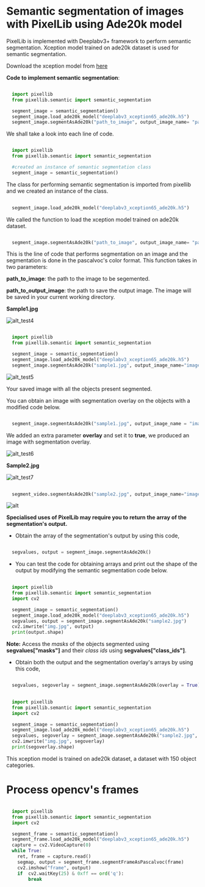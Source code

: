 # Semantic segmentation of images with PixelLib using Ade20k model

PixelLib is implemented with Deeplabv3+ framework to perform semantic segmentation. Xception model trained on ade20k dataset is used for semantic segmentation.

Download the xception model from [here](https://github.com/ayoolaolafenwa/PixelLib/releases/download/1.3/deeplabv3_xception65_ade20k.h5)

**Code to implement semantic segmentation**:

``` python

  import pixellib
  from pixellib.semantic import semantic_segmentation

  segment_image = semantic_segmentation()
  segment_image.load_ade20k_model("deeplabv3_xception65_ade20k.h5")
  segment_image.segmentAsAde20k("path_to_image", output_image_name= "path_to_output_image")
```
We shall take a look into each line of code.


```python

  import pixellib
  from pixellib.semantic import semantic_segmentation

  #created an instance of semantic segmentation class
  segment_image = semantic_segmentation()
```
The class for performing semantic segmentation is imported from pixellib and we created an instance of the class.

```python
  
  segment_image.load_ade20k_model("deeplabv3_xception65_ade20k.h5")
```
We called the function to load the xception model trained on ade20k dataset. 

```python

  segment_image.segmentAsAde20k("path_to_image", output_image_name= "path_to_output_image")
```
This is the line of code that performs segmentation on an image and the segmentation is done in the pascalvoc's color format. This function takes in two parameters:

  **path_to_image**: the path to the image to be segemented.

  **path_to_output_image**: the path to save the output image. The image will be saved in your current working directory.

**Sample1.jpg**  

![alt_test4](Images/ade_test1.jpg)


```python

  import pixellib
  from pixellib.semantic import semantic_segmentation

  segment_image = semantic_segmentation()
  segment_image.load_ade20k_model("deeplabv3_xception65_ade20k.h5")
  segment_image.segmentAsAde20k("sample1.jpg", output_image_name="image_new.jpg")
```

![alt_test5](Images/ade_segmap.jpg)

Your saved image with all the objects present segmented.

You can obtain an image with segmentation overlay on the objects with a modified code below.

```python

  segment_image.segmentAsAde20k("sample1.jpg", output_image_name = "image_new.jpg", overlay = True)
```
We added an extra parameter **overlay** and set it to **true**, we produced an image with segmentation overlay.

![alt_test6](Images/ade_overlay.jpg)


**Sample2.jpg**

![alt_test7](Images/bed1.jpg)

```python
  
  segment_video.segmentAsAde20k("sample2.jpg", output_image_name="image_new2.jpg")

```
![alt](Images/bedad1.jpg)



**Specialised uses of PixelLib may require you to return the array of the segmentation's output.**

* Obtain the array of the segmentation's output by using this code, 

```python

  segvalues, output = segment_image.segmentAsAde20k()
```
* You can test the code for obtaining arrays and print out the shape of the output by modifying the semantic segmentation code below.

```python
  
  import pixellib
  from pixellib.semantic import semantic_segmentation
  import cv2

  segment_image = semantic_segmentation()
  segment_image.load_ade20k_model("deeplabv3_xception65_ade20k.h5")
  segvalues, output = segment_image.segmentAsAde20k("sample2.jpg")
  cv2.imwrite("img.jpg", output)
  print(output.shape)
```

**Note:** Access the *masks* of the objects segmented using **segvalues["masks"]** and their *class ids* using **segvalues["class_ids"]**.  

* Obtain both the output and the segmentation overlay's arrays by using this code,

```python

  segvalues, segoverlay = segment_image.segmentAsAde20k(overlay = True)

```
```python
  
  import pixellib
  from pixellib.semantic import semantic_segmentation
  import cv2

  segment_image = semantic_segmentation()
  segment_image.load_ade20k_model("deeplabv3_xception65_ade20k.h5")
  segvalues, segoverlay = segment_image.segmentAsAde20k("sample2.jpg", overlay= True)
  cv2.imwrite("img.jpg", segoverlay)
  print(segoverlay.shape)
```
This xception model is trained on ade20k dataset, a dataset with 150 object categories.



# Process opencv's frames 

```python

  import pixellib
  from pixellib.semantic import semantic_segmentation
  import cv2

  segment_frame = semantic_segmentation()
  segment_frame.load_ade20k_model("deeplabv3_xception65_ade20k.h5")
  capture = cv2.VideoCapture(0)
  while True:
    ret, frame = capture.read()
    segmap, output = segment_frame.segmentFrameAsPascalvoc(frame)
    cv2.imshow("frame", output)
    if  cv2.waitKey(25) & 0xff == ord('q'):
        break
```    